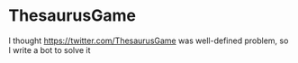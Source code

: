 ThesaurusGame
=============

I thought https://twitter.com/ThesaurusGame was well-defined problem, so I write a bot to solve it
